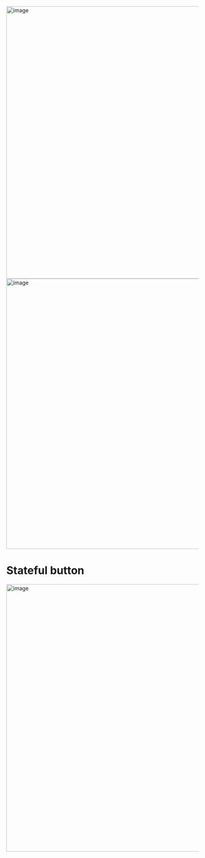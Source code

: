 <img width="712" alt="image" src="https://github.com/user-attachments/assets/2cca7aec-e483-4127-a629-f839eb4a9a10">

<img width="707" alt="image" src="https://github.com/user-attachments/assets/173ffaf4-2b0a-4da8-901b-4ece9fef4d67">

# Stateful button
<img width="699" alt="image" src="https://github.com/user-attachments/assets/907d1600-132f-4d9e-8cf4-af2f85e8e87b">
